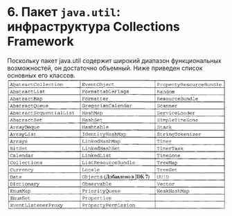 # 6. Пакет `java.util`: инфраструктура Collections Framework
Поскольку пакет java.util содержит широкий диапазон функциональных возможностей, он достаточно объемный. Ниже приведен список основных его классов.
![](https://github.com/maks-1987/JavaNotes/blob/master/resources/CollectClass.png)

